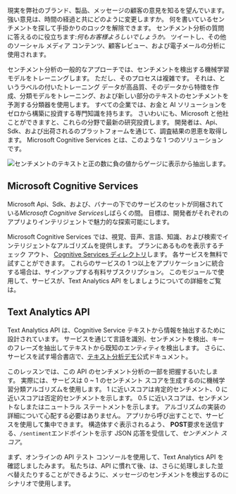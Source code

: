現実を弊社のブランド、製品、メッセージの顧客の意見を知るを望んでいます。 強い意見は、時間の経過と共にどのように変更しますか。 何を書いているセンチメントを探して手掛かりのロックを解除できます。 センチメント分析の質問に答えるのに役立ちます:*何もお客様よろしいでしょうか。* ツイートし、その他のソーシャル メディア コンテンツ、顧客レビュー、および電子メールの分析に使用されます。

 センチメント分析の一般的なアプローチでは、センチメントを検出する機械学習モデルをトレーニングします。 ただし、そのプロセスは複雑です。 それは、というラベルの付いたトレーニング データが高品質、そのデータから特徴を作成、分類モデルをトレーニング、および新しい部分のテキストのセンチメントを予測する分類器を使用します。 すべての企業では、お金と AI ソリューションをゼロから構築に投資する専門知識を持ちます。 さいわいにも、Microsoft と他社ことができますと、これらの分野で最新の研究投資します。 開発者は、Api、Sdk、および出荷されるのプラットフォームを通じて、調査結果の恩恵を取得します。 Microsoft Cognitive Services とは、このような 1 つのソリューションです。

![センチメントのテキストと正の数に負の値からゲージに表示から抽出します。](../media/sentiment-analysis.png)

## <a name="microsoft-cognitive-services"></a>Microsoft Cognitive Services

Microsoft Api、Sdk、および、バナーの下でのサービスのセットが同梱されている*Microsoft Cognitive Services*しばらくの間。 目標は、開発者がそれぞれのアプリよりインテリジェントで魅力的な探索可能にします。

Microsoft Cognitive Services では、視覚、音声、言語、知識、および検索でインテリジェントなアルゴリズムを提供します。 プランにあるものを表示するチェック アウト、 [Cognitive Services ディレクトリ](https://azure.microsoft.com/services/cognitive-services/directory/)します。 各サービスを無料で試すことができます。 これらのサービスの 1 つ以上をアプリケーションに統合する場合は、サインアップする有料サブスクリプション。 このモジュールで使用して、サービスが、Text Analytics API をしましょうについての詳細をご覧は。

## <a name="text-analytics-api"></a>Text Analytics API

Text Analytics API は、Cognitive Service テキストから情報を抽出するために設計されています。  サービスを通じて言語を識別、センチメントを検出、キーのフレーズを抽出してテキストから既知のエンティティを検出します。 さらに、サービスを試す場合書店で、[テキスト分析デモ](https://azure.microsoft.com/services/cognitive-services/text-analytics/)公式ドキュメント。

このレッスンでは、この API のセンチメント分析の一部を把握するいたします。 実際には、サービスは 0 ~ 1 のセンチメント スコアを生成するのに機械学習分類アルゴリズムを使用します。  1 に近いスコアは肯定的センチメント、0 に近いスコアは否定的センチメントを示します。 0.5 に近いスコアは、センチメントなしまたはニュートラル ステートメントを示します。 アルゴリズムの実装の詳細について心配する必要はありません。 アプリから呼び出すことで、サービスを使用して集中できます。  構造体すぐ表示されるよう、 **POST**要求を送信する、`/sentiment`エンドポイントを示す JSON 応答を受信して、*センチメント スコア*。

まず、オンラインの API テスト コンソールを使用して、Text Analytics API を確認しましたみます。 私たちは、API に慣れて後、は、さらに処理しました並べ替えたりすることができるように、メッセージのセンチメントを検出するのにシナリオで使用します。